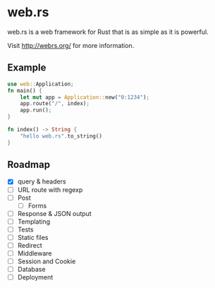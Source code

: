 # web.rs

web.rs is a web framework for Rust that is as simple as it is powerful.

Visit http://webrs.org/ for more information.

## Example

```Rust
use web::Application;
fn main() {
    let mut app = Application::new("0:1234");
    app.route("/", index);
    app.run();
}

fn index() -> String {
    "hello web.rs".to_string()
}
```
## Roadmap

- [x] query & headers
- [ ] URL route with regexp
- [ ] Post
    - [ ] Forms
- [ ] Response & JSON output
- [ ] Templating
- [ ] Tests
- [ ] Static files
- [ ] Redirect
- [ ] Middleware
- [ ] Session and Cookie
- [ ] Database
- [ ] Deployment
